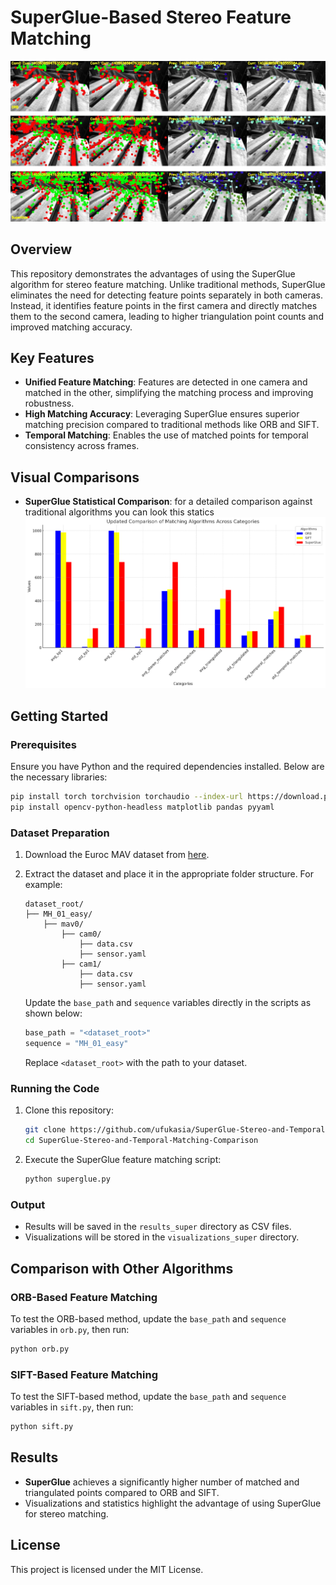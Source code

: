 # SuperGlue-Based Stereo Feature Matching

![SuperGlue Visualization](Superglue.jpg)

## Overview

This repository demonstrates the advantages of using the SuperGlue algorithm for stereo feature matching. Unlike traditional methods, SuperGlue eliminates the need for detecting feature points separately in both cameras. Instead, it identifies feature points in the first camera and directly matches them to the second camera, leading to higher triangulation point counts and improved matching accuracy.

## Key Features

- **Unified Feature Matching**: Features are detected in one camera and matched in the other, simplifying the matching process and improving robustness.
- **High Matching Accuracy**: Leveraging SuperGlue ensures superior matching precision compared to traditional methods like ORB and SIFT.
- **Temporal Matching**: Enables the use of matched points for temporal consistency across frames.

## Visual Comparisons

- **SuperGlue Statistical Comparison**: for a detailed comparison against traditional algorithms you can look this statics
![SuperGlue Visualization](Superglue_bar.png)





## Getting Started

### Prerequisites

Ensure you have Python and the required dependencies installed. Below are the necessary libraries:

```bash
pip install torch torchvision torchaudio --index-url https://download.pytorch.org/whl/cu118
pip install opencv-python-headless matplotlib pandas pyyaml
```

### Dataset Preparation

1. Download the Euroc MAV dataset from [here](https://projects.asl.ethz.ch/datasets/doku.php?id=kmavvisualinertialdatasets).
2. Extract the dataset and place it in the appropriate folder structure. For example:
   ```
   dataset_root/
   ├── MH_01_easy/
       ├── mav0/
           ├── cam0/
               ├── data.csv
               ├── sensor.yaml
           ├── cam1/
               ├── data.csv
               ├── sensor.yaml
   ```

   Update the `base_path` and `sequence` variables directly in the scripts as shown below:

   ```python
   base_path = "<dataset_root>"
   sequence = "MH_01_easy"
   ```

   Replace `<dataset_root>` with the path to your dataset.

### Running the Code

1. Clone this repository:
   ```bash
   git clone https://github.com/ufukasia/SuperGlue-Stereo-and-Temporal-Matching-Comparison.git
   cd SuperGlue-Stereo-and-Temporal-Matching-Comparison
   ```

2. Execute the SuperGlue feature matching script:
   ```bash
   python superglue.py
   ```

### Output

- Results will be saved in the `results_super` directory as CSV files.
- Visualizations will be stored in the `visualizations_super` directory.

## Comparison with Other Algorithms

### ORB-Based Feature Matching
To test the ORB-based method, update the `base_path` and `sequence` variables in `orb.py`, then run:

```bash
python orb.py
```

### SIFT-Based Feature Matching
To test the SIFT-based method, update the `base_path` and `sequence` variables in `sift.py`, then run:

```bash
python sift.py
```

## Results

- **SuperGlue** achieves a significantly higher number of matched and triangulated points compared to ORB and SIFT.
- Visualizations and statistics highlight the advantage of using SuperGlue for stereo matching.

## License

This project is licensed under the MIT License.

